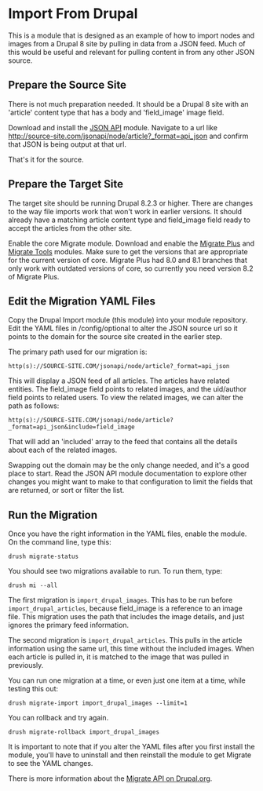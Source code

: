 # Import From Drupal

This is a module that is designed as an example of how to import nodes and images from a Drupal 8 site by pulling in data from a JSON feed. Much of this would be useful and relevant for pulling content in from any other JSON source.

## Prepare the Source Site
There is not much preparation needed. It should be a Drupal 8 site with an 'article' content type that has a body and 'field_image' image field.

Download and install the [JSON API](https://www.drupal.org/project/jsonapi) module. Navigate to a url like http://source-site.com/jsonapi/node/article?_format=api_json and confirm that JSON is being output at that url.

That's it for the source.

## Prepare the Target Site

The target site should be running Drupal 8.2.3 or higher. There are changes to the way file imports work that won't work in earlier versions. It should already have a matching article content type and field_image field ready to accept the articles from the other site.

Enable the core Migrate module. Download and enable the [Migrate Plus](https://www.drupal.org/project/migrate_plus) and [Migrate Tools](https://www.drupal.org/project/migrate_tools) modules. Make sure to get the versions that are appropriate for the current version of core. Migrate Plus had 8.0 and 8.1 branches that only work with outdated versions of core, so currently you need version 8.2 of Migrate Plus.

## Edit the Migration YAML Files

Copy the Drupal Import module (this module) into your module repository. Edit the YAML files in /config/optional to alter the JSON source url so it points to the domain for the source site created in the earlier step.

The primary path used for our migration is:

```
http(s)://SOURCE-SITE.COM/jsonapi/node/article?_format=api_json
```

This will display a JSON feed of all articles. The articles have related entities. The field_image field points to related images, and the uid/author field points to related users. To view the related images, we can alter the path as follows:

```
http(s)://SOURCE-SITE.COM/jsonapi/node/article?_format=api_json&include=field_image
```

That will add an 'included' array to the feed that contains all the details about each of the related images.

Swapping out the domain may be the only change needed, and it's a good place to start. Read the JSON API module documentation to explore other changes you might want to make to that configuration to limit the fields that are returned, or sort or filter the list.

## Run the Migration

Once you have the right information in the YAML files, enable the module. On the command line, type this:

```
drush migrate-status
```

You should see two migrations available to run. To run them, type:

```
drush mi --all
```

The first migration is ```import_drupal_images```. This has to be run before ```import_drupal_articles```, because field_image is a reference to an image file. This migration uses the path that includes the image details, and just ignores the primary feed information.

The second migration is ```import_drupal_articles```. This pulls in the article information using the same url, this time without the included images. When each article is pulled in, it is matched to the image that was pulled in previously.

You can run one migration at a time, or even just one item at a time, while testing this out:

```
drush migrate-import import_drupal_images --limit=1
```

You can rollback and try again.

```
drush migrate-rollback import_drupal_images
```

It is important to note that if you alter the YAML files after you first install the module, you'll have to uninstall and then reinstall the module to get Migrate to see the YAML changes.

There is more information about the [Migrate API on Drupal.org](https://www.drupal.org/docs/8/api/migrate-api/migrate-api-overview).

